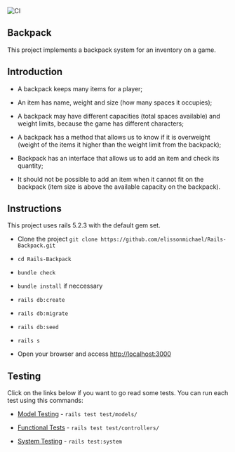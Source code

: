 ![CI](https://github.com/elissonmichael/Rails-Backpack/workflows/CI/badge.svg?branch=master)

## Backpack

This project implements a backpack system for an inventory on a game.

## Introduction

* A backpack keeps many items for a player;

* An item has name, weight and size (how many spaces it occupies);

* A backpack may have different capacities (total spaces available) and weight limits, because the game has different characters;

* A backpack has a method that allows us to know if it is overweight (weight of the items it higher than the weight limit from the backpack);

* Backpack has an interface that allows us to add an item and check its quantity;

* It should not be possible to add an item when it cannot fit on the backpack (item size is above the available capacity on the backpack).

## Instructions

This project uses rails 5.2.3 with the default gem set.

* Clone the project `git clone https://github.com/elissonmichael/Rails-Backpack.git`

* `cd Rails-Backpack`

* `bundle check`

* `bundle install` if neccessary

* `rails db:create`

* `rails db:migrate`

* `rails db:seed`

* `rails s`

* Open your browser and access [http://localhost:3000](http://localhost:3000)

## Testing

Click on the links below if you want to go read some tests. You can run each test using this commands:

* [Model Testing](https://github.com/elissonmichael/Rails-Backpack/blob/master/test/models/backpack_test.rb) - `rails test test/models/`

* [Functional Tests](https://github.com/elissonmichael/Rails-Backpack/blob/master/test/controllers/backpacks_controller_test.rb) - `rails test test/controllers/`

* [System Testing](https://github.com/elissonmichael/Rails-Backpack/blob/master/test/system/backpacks_test.rb) - `rails test:system`
